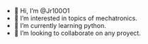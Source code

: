 - 👋 Hi, I’m @Jr100O1
- 👀 I’m interested in topics of mechatronics.
- 🌱 I’m currently learning python.
- 💞️ I’m looking to collaborate on any proyect.
